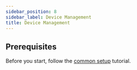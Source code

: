 ```yaml
---
sidebar_position: 8
sidebar_label: Device Management
title: Device Management
---
```


## Prerequisites

Before you start, follow the [common setup](common-setup) tutorial.
